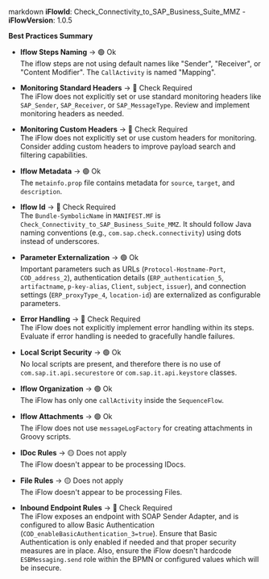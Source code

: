 markdown
**iFlowId**: Check_Connectivity_to_SAP_Business_Suite_MMZ - **iFlowVersion**: 1.0.5

**Best Practices Summary**
- **Iflow Steps Naming** -> 🟢 Ok\
 The iflow steps are not using default names like "Sender", "Receiver", or "Content Modifier". The `CallActivity` is named "Mapping".

- **Monitoring Standard Headers** -> 🔴 Check Required\
The iFlow does not explicitly set or use standard monitoring headers like `SAP_Sender`, `SAP_Receiver`, or `SAP_MessageType`. Review and implement monitoring headers as needed.

- **Monitoring Custom Headers** -> 🔴 Check Required\
The iFlow does not explicitly set or use custom headers for monitoring. Consider adding custom headers to improve payload search and filtering capabilities.

- **Iflow Metadata** -> 🟢 Ok\
The `metainfo.prop` file contains metadata for `source`, `target`, and `description`.

- **Iflow Id** -> 🔴 Check Required\
The `Bundle-SymbolicName` in `MANIFEST.MF` is `Check_Connectivity_to_SAP_Business_Suite_MMZ`. It should follow Java naming conventions (e.g., `com.sap.check.connectivity`) using dots instead of underscores.

- **Parameter Externalization** -> 🟢 Ok\
Important parameters such as URLs (`Protocol-Hostname-Port`, `COD_address_2`), authentication details (`ERP_authentication_5`, `artifactname`, `p-key-alias`, `Client`, `subject`, `issuer`), and connection settings (`ERP_proxyType_4`, `location-id`) are externalized as configurable parameters.

- **Error Handling** -> 🔴 Check Required\
The iFlow does not explicitly implement error handling within its steps. Evaluate if error handling is needed to gracefully handle failures.

- **Local Script Security** -> 🟢 Ok\
No local scripts are present, and therefore there is no use of `com.sap.it.api.securestore` or `com.sap.it.api.keystore` classes.

- **Iflow Organization** -> 🟢 Ok\
The iFlow has only one `callActivity` inside the `SequenceFlow`.

- **Iflow Attachments** -> 🟢 Ok\
The iFlow does not use `messageLogFactory` for creating attachments in Groovy scripts.

- **IDoc Rules** -> 🟡 Does not apply\
The iFlow doesn't appear to be processing IDocs.

- **File Rules** -> 🟡 Does not apply\
The iFlow doesn't appear to be processing Files.

- **Inbound Endpoint Rules** -> 🔴 Check Required\
The iFlow exposes an endpoint with SOAP Sender Adapter, and is configured to allow Basic Authentication (`COD_enableBasicAuthentication_3=true`). Ensure that Basic Authentication is only enabled if needed and that proper security measures are in place.  Also, ensure the iFlow doesn't hardcode `ESBMessaging.send` role within the BPMN or configured values which will be insecure.
